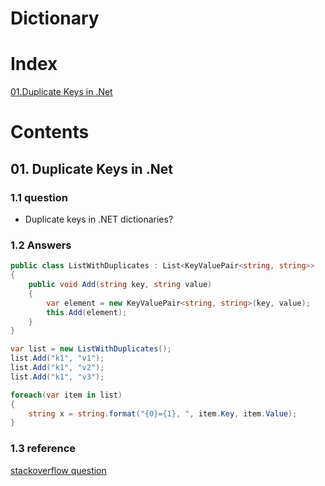 # Dictionary 

# Index 

[01.Duplicate Keys in .Net](#01-duplicate-keys-in-net)  

# Contents

## 01. Duplicate Keys in .Net

### 1.1 question 

- Duplicate keys in .NET dictionaries?  

### 1.2 Answers 

```c#
public class ListWithDuplicates : List<KeyValuePair<string, string>>
{
    public void Add(string key, string value)
    {
        var element = new KeyValuePair<string, string>(key, value);
        this.Add(element);
    }
}

var list = new ListWithDuplicates();
list.Add("k1", "v1");
list.Add("k1", "v2");
list.Add("k1", "v3");

foreach(var item in list)
{
    string x = string.format("{0}={1}, ", item.Key, item.Value);
}
```

### 1.3 reference 

[stackoverflow question](https://stackoverflow.com/questions/146204/duplicate-keys-in-net-dictionaries)  

